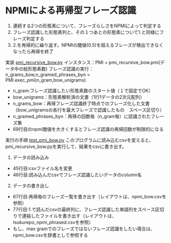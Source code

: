 # NPMIによる再帰型フレーズ認識
1. 連続する2つの形態素について、フレーズらしさをNPMIによって判定する
2. フレーズ認識した形態素列と、その１つあとの形態素について1.と同様にフレーズ判定する
3. 2.を再帰的に繰り返す。NPMIの閾値(0.5)を超えるフレーズが検出できなくなったら再帰を終了

実装
[pmi_recursive_bow.py](pmi_recursive_bow.py)
インスタンス：PMI = pmi_recursive_bow.pmi(データ中の総形態素数)
フレーズ認識の実行：n_grams_bow,n_gramed_phrases_byn = PMI.exec_pmi(n_gram,bow_unigrams)
- n_gram:フレーズ認識したい形態素数のスタート値（１で固定でOK）
- bow_unigrams：形態素解析済の文書（1行1データの2次元配列）
- n_grams_bow：再帰フレーズ認識終了時点でのフレーズ化した文書（bow_unigramsの各行を最大フレーズで認識したもの　スペース区切り）
- n_gramed_phrases_byn：再帰の回数毎（n_gram毎）に認識されたフレーズ集
- 69行目のnpmi閾値を大きくするとフレーズ認識の再帰回数が制限的になる

実行の手順
[test_pmi_bow.py](test_pmi_bow.py)
このプログラムに読み込むcsvを変えると、pmi_recursive_bow.pyを実行して、結果をcsvに書き出す。
1. データの読み込み
- 45行目:csvファイル名を変更
- 46行目:読み込んだcsvでフレーズ認識したいデータのcolumn名
2. データの書き出し
- 67行目:再帰毎のフレーズ一覧を書き出す（レイアウトは、npmi_bow.csvを参照）
- 77行目:1.で読んだcsvの最終列に、フレーズ認識した単語列をスペース区切りで連結したファイルを書き出す（レイアウトは、tsukurepo_npmi_phrased.csvを参照）
- もし、max gramでのフレーズではないフレーズ認識をしたい場合は、npmi_bow.csvを辞書として参照する

